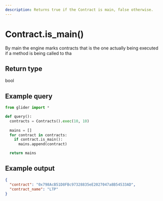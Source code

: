 ```yaml
---
description: Returns true if the Contract is main, false otherwise.
---
```


# Contract.is\_main()

By main the engine marks contracts that is the one actually being executed if a method is being called to tha&#x20;

## Return type

bool

## Example query

```python
from glider import *

def query():
  contracts = Contracts().exec(10, 10)
  
  mains = []
  for contract in contracts:
    if contract.is_main():
      mains.append(contract)

  return mains
```

## Example output

```json
{
  "contract": "0x798AcB51D8FBc97328835eE2027047a8B54533AD",
  "contract_name": "LTP"
}
```

